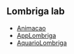 ## Lombriga lab

* [Animacao](pt/c02oo/s02classe/s03lombriga/Animacao.java)
* [AppLombriga](pt/c02oo/s02classe/s03lombriga/AppLombriga.java)
* [AquarioLombriga](pt/c02oo/s02classe/s03lombriga/AquarioLombriga.java)
